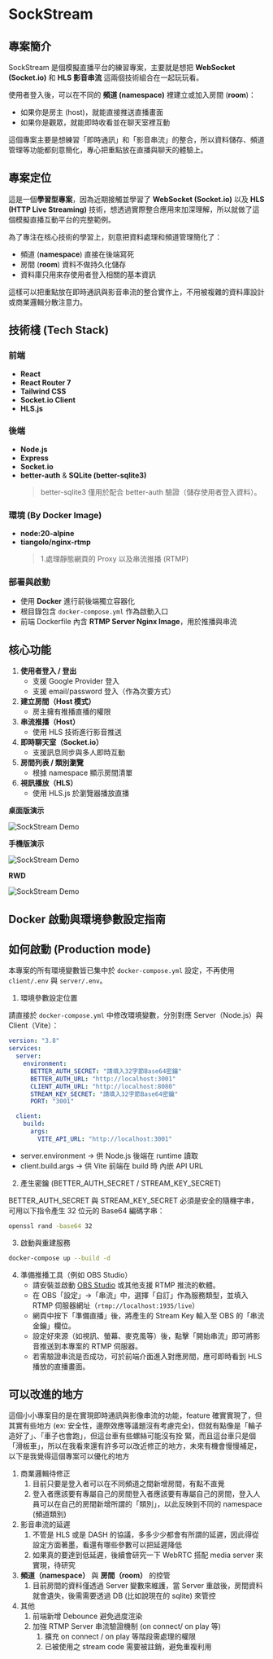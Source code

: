 # SockStream

## 專案簡介
SockStream 是個模擬直播平台的練習專案，主要就是想把 **WebSocket (Socket.io)** 和 **HLS 影音串流** 這兩個技術組合在一起玩玩看。  

使用者登入後，可以在不同的 **頻道 (namespace)** 裡建立或加入房間 (**room**)：  
- 如果你是房主 (host)，就能直接推送直播畫面
- 如果你是觀眾，就能即時收看並在聊天室裡互動

這個專案主要是想練習「即時通訊」和「影音串流」的整合，所以資料儲存、頻道管理等功能都刻意簡化，專心把重點放在直播與聊天的體驗上。

## 專案定位
這是一個**學習型專案**，因為近期接觸並學習了 **WebSocket (Socket.io)** 以及 **HLS (HTTP Live Streaming)** 技術，想透過實際整合應用來加深理解，所以就做了這個模擬直播互動平台的完整範例。  

為了專注在核心技術的學習上，刻意把資料處理和頻道管理簡化了：
- 頻道 (**namespace**) 直接在後端寫死
- 房間 (**room**) 資料不做持久化儲存
- 資料庫只用來存使用者登入相關的基本資訊  

這樣可以把重點放在即時通訊與影音串流的整合實作上，不用被複雜的資料庫設計或商業邏輯分散注意力。

## 技術棧 (Tech Stack)

### 前端
- **React**
- **React Router 7**
- **Tailwind CSS**
- **Socket.io Client**
- **HLS.js**

### 後端
- **Node.js**
- **Express**
- **Socket.io**
- **better-auth** & **SQLite (better-sqlite3)**  
  > better-sqlite3 僅用於配合 better-auth 驗證（儲存使用者登入資料）。

### 環境 (By Docker Image)
- **node:20-alpine**
- **tiangolo/nginx-rtmp**
  > 1.處理靜態網頁的 Proxy 以及串流推播 (RTMP)

### 部署與啟動
- 使用 **Docker** 進行前後端獨立容器化
- 根目錄包含 `docker-compose.yml` 作為啟動入口
- 前端 Dockerfile 內含 **RTMP Server Nginx Image**，用於推播與串流

## 核心功能
1. **使用者登入 / 登出**  
   - 支援 Google Provider 登入  
   - 支援 email/password 登入（作為次要方式）
2. **建立房間（Host 模式）**  
   - 房主擁有推播直播的權限
3. **串流推播（Host）**  
   - 使用 HLS 技術進行影音推送
4. **即時聊天室（Socket.io）**  
   - 支援訊息同步與多人即時互動
5. **房間列表 / 類別瀏覽**  
   - 根據 namespace 顯示房間清單
6. **視訊播放（HLS）**  
   - 使用 HLS.js 於瀏覽器播放直播

**桌面版演示**

![SockStream Demo](https://github.com/ChiuWeiChung/mvp-chatstream/blob/main/docs/desktop-demo.gif?raw=true)

**手機版演示**

![SockStream Demo](https://github.com/ChiuWeiChung/mvp-chatstream/blob/main/docs/mobile-demo.gif?raw=true)

**RWD**

![SockStream Demo](https://github.com/ChiuWeiChung/mvp-chatstream/blob/main/docs/rwd.gif?raw=true)


## Docker 啟動與環境參數設定指南

## 如何啟動 (Production mode)

本專案的所有環境變數皆已集中於 `docker-compose.yml` 設定，不再使用 `client/.env` 與 `server/.env`。

1. 環境參數設定位置

請直接於 `docker-compose.yml` 中修改環境變數，分別對應 Server（Node.js）與 Client（Vite）：

```yaml
version: "3.8"
services:
  server:
    environment:
      BETTER_AUTH_SECRET: "請填入32字節Base64密鑰"
      BETTER_AUTH_URL: "http://localhost:3001"
      CLIENT_AUTH_URL: "http://localhost:8080"
      STREAM_KEY_SECRET: "請填入32字節Base64密鑰"
      PORT: "3001"

  client:
    build:
      args:
        VITE_API_URL: "http://localhost:3001"
```

* server.environment → 供 Node.js 後端在 runtime 讀取
* client.build.args → 供 Vite 前端在 build 時 內嵌 API URL

2. 產生密鑰 (BETTER_AUTH_SECRET / STREAM_KEY_SECRET)

BETTER_AUTH_SECRET 與 STREAM_KEY_SECRET 必須是安全的隨機字串，可用以下指令產生 32 位元的 Base64 編碼字串：

```bash
openssl rand -base64 32
```

3. 啟動與重建服務

```bash
docker-compose up --build -d
```

4. 準備推播工具（例如 OBS Studio）
   - 請安裝並啟動 [OBS Studio](https://obsproject.com/) 或其他支援 RTMP 推流的軟體。
   - 在 OBS「設定」→「串流」中，選擇「自訂」作為服務類型，並填入 RTMP 伺服器網址（`rtmp://localhost:1935/live`）
   - 網頁中按下「準備直播」後，將產生的 Stream Key 輸入至 OBS 的「串流金鑰」欄位。
   - 設定好來源（如視訊、螢幕、麥克風等）後，點擊「開始串流」即可將影音推送到本專案的 RTMP 伺服器。
   - 若需驗證串流是否成功，可於前端介面進入對應房間，應可即時看到 HLS 播放的直播畫面。
   

## 可以改進的地方

這個小小專案目的是在實現即時通訊與影像串流的功能，feature 確實實現了，但其實有些地方 (ex: 安全性，邊際效應等議題沒有考慮完全)，但就有點像是「輪子造好了」、「車子也會跑」，但這台車有些螺絲可能沒有拴
緊，而且這台車只是個「滑板車」，所以在我看來還有許多可以改近修正的地方，未來有機會慢慢補足，以下是我覺得這個專案可以優化的地方

1. 商業邏輯待修正
   1. 目前只要是登入者可以在不同頻道之間新增房間，有點不直覺
   2. 登入者應該要有專屬自己的房間登入者應該要有專屬自己的房間，登入人員可以在自己的房間新增所謂的「類別」，以此反映到不同的 namespace (頻道類別)
2. 影音串流的延遲
   1. 不管是 HLS 或是 DASH 的協議，多多少少都會有所謂的延遲，因此得從設定方面著墨，看還有哪些參數可以把延遲降低
   2. 如果真的要達到低延遲，後續會研究一下 WebRTC 搭配 media server 來實現，待研究
3. **頻道（namespace）** 與 **房間（room）** 的控管
   1. 目前房間的資料僅透過 Server 變數來維護，當 Server 重啟後，房間資料就會遺失，後需需要透過 DB (比如說現在的 sqlite) 來管控
4. 其他
   1. 前端新增 Debounce 避免過度渲染
   2. 加強 RTMP Server 串流驗證機制 (on connect/ on play 等)
      1. 擴充 on connect / on play 等階段需處理的權限
      2. 已被使用之 stream code 需要被註銷，避免重複利用